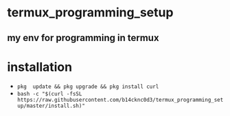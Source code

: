 # termux_programming_setup
## my env  for programming in termux
# installation 
  - `pkg  update && pkg upgrade && pkg install curl`
  - `bash -c "$(curl -fsSL https://raw.githubusercontent.com/b14cknc0d3/termux_programming_setup/master/install.sh)" `

